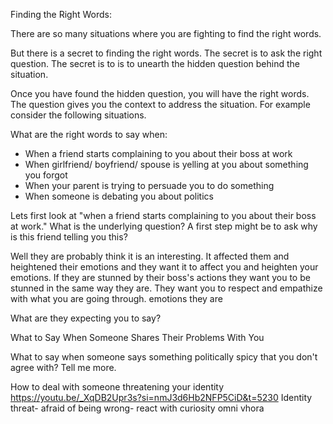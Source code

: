 Finding the Right Words:

There are so many situations where you are fighting to find the right words.

But there is a secret to finding the right words. The secret is to ask the right question. The secret is to is to unearth the hidden question behind the situation.

Once you have found the hidden question, you will have the right words. The question gives you the context to address the situation. For example consider the following situations.

What are the right words to say when:

- When a friend starts complaining to you about their boss at work
- When girlfriend/ boyfriend/ spouse is yelling at you about something you forgot
- When your parent is trying to persuade you to do something
- When someone is debating you about politics

Lets first look at "when a friend starts complaining to you about their boss at work." What is the underlying question? A first step might be to ask why is this friend telling you this?

Well they are probably think it is an interesting. It affected them and heightened their emotions and they want it to affect you and heighten your emotions. If they are stunned by their boss's actions they want you to be stunned in the same way they are. They want you to respect and empathize with what you are going through. emotions they are

What are they expecting you to say?

What to Say When Someone Shares Their Problems With You

What to say when someone says something politically spicy that you don't agree with?
Tell me more.

How to deal with someone threatening your identity
https://youtu.be/_XqDB2Upr3s?si=nmJ3d6Hb2NFP5CiD&t=5230
Identity threat- afraid of being wrong- react with curiosity
omni vhora
